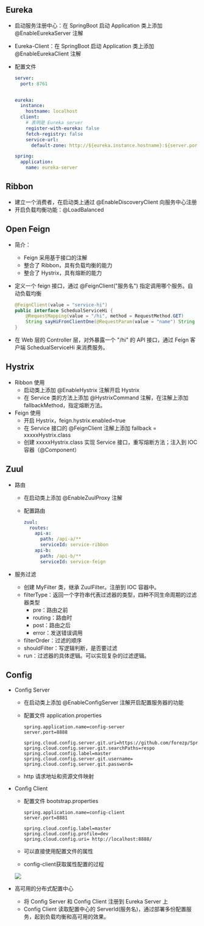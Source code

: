 ## Eureka

- 启动服务注册中心：在 SpringBoot 启动 Application 类上添加 @EnableEurekaServer 注解

- Eureka-Client：在 SpringBoot 启动 Application 类上添加 @EnableEurekaClient 注解

- 配置文件

  ```yaml
  server:
    port: 8761
  
  
  eureka:
    instance:
      hostname: localhost
    client:
      # 表明是 Eureka server
      register-with-eureka: false
      fetch-registry: false
      service-url:
        default-zone: http://${eureka.instance.hostname}:${server.port}/eureka/
  
  spring:
    application:
      name: eureka-server
  ```

  



## Ribbon

- 建立一个消费者，在启动类上通过 @EnableDiscoveryClient 向服务中心注册
- 开启负载均衡功能：@LoadBalanced





## Open Feign

- 简介：

  - Feign 采用基于接口的注解
  - 整合了 Ribbon，具有负载均衡的能力
  - 整合了 Hystrix，具有熔断的能力

- 定义一个 feign 接口，通过 @FeignClient("服务名") 指定调用哪个服务。自动负载均衡

  ```java
  @FeignClient(value = "service-hi")
  public interface SchedualServiceHi {
      @RequestMapping(value = "/hi", method = RequestMethod.GET)
      String sayHiFronClientOne(@RequestParam(value = "name") String name);
  }
  ```

- 在 Web 层的 Controller 层，对外暴露一个 "/hi" 的 API 接口，通过 Feign 客户端 SchedualServiceHi 来消费服务。



## Hystrix

- Ribbon 使用
  - 启动类上添加 @EnableHystrix 注解开启 Hystrix
  - 在 Service 类的方法上添加 @HystrixCommand 注解，在注解上添加 fallbackMethod，指定熔断方法。
- Feign 使用
  - 开启 Hystrix，feign.hystrix.enabled=true
  - 在 Service 接口的 @FeignClient 注解上添加 fallback = xxxxxHystrix.class
  - 创建 xxxxxHystrix.class 实现 Service 接口，重写熔断方法；注入到 IOC 容器（@Component）





## Zuul

- 路由

  - 在启动类上添加 @EnableZuulProxy 注解

  - 配置路由

    ```yaml
    zuul:
      routes:
        api-a:
          path: /api-a/**
          serviceId: service-ribbon
        api-b:
          path: /api-b/**
          serviceId: service-feign
    ```

- 服务过滤

  - 创建 MyFilter 类，继承 ZuulFilter。注册到 IOC 容器中。
  - filterType：返回一个字符串代表过滤器的类型，四种不同生命周期的过滤器类型
    - pre：路由之前
    - routing：路由时
    - post：路由之后
    - error：发送错误调用
  - filterOrder：过滤的顺序
  - shouldFilter：写逻辑判断，是否要过滤
  - run：过滤器的具体逻辑。可以实现复杂的过滤逻辑。



## Config

- Config Server

  - 在启动类上添加 @EnableConfigServer 注解开启配置服务器的功能

  - 配置文件 application.properties

    ```properties
    spring.application.name=config-server
    server.port=8888
    
    spring.cloud.config.server.git.uri=https://github.com/forezp/SpringcloudConfig/
    spring.cloud.config.server.git.searchPaths=respo
    spring.cloud.config.label=master
    spring.cloud.config.server.git.username=
    spring.cloud.config.server.git.password=
    ```

  - http 请求地址和资源文件映射

- Config Client

  - 配置文件 bootstrap.properties

    ```properties
    spring.application.name=config-client
    server.port=8881
    
    spring.cloud.config.label=master
    spring.cloud.config.profile=dev
    spring.cloud.config.uri= http://localhost:8888/
    ```

  - 可以直接使用配置文件的属性

  -  config-client获取属性配置的过程

    ![](images/config-client获取属性配置的过程.png)

- 高可用的分布式配置中心
  - 将 Config Server 和 Config Client 注册到 Eureka Server 上
  - Config Client 读取配置中心的 ServerId(服务名)，通过部署多份配置服务，起到负载均衡和高可用的效果。